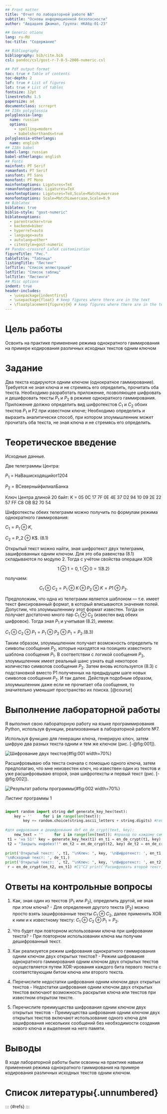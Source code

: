 ```yaml
---
## Front matter
title: "Отчет по лабораторной работе №8"
subtitle: "Основы информационной безопасности"
author: "Авдадаев Джамал, Группа: НКАбд-01-23"

## Generic otions
lang: ru-RU
toc-title: "Содержание"

## Bibliography
bibliography: bib/cite.bib
csl: pandoc/csl/gost-r-7-0-5-2008-numeric.csl

## Pdf output format
toc: true # Table of contents
toc-depth: 2
lof: true # List of figures
lot: true # List of tables
fontsize: 12pt
linestretch: 1.5
papersize: a4
documentclass: scrreprt
## I18n polyglossia
polyglossia-lang:
  name: russian
  options:
	- spelling=modern
	- babelshorthands=true
polyglossia-otherlangs:
  name: english
## I18n babel
babel-lang: russian
babel-otherlangs: english
## Fonts
mainfont: PT Serif
romanfont: PT Serif
sansfont: PT Sans
monofont: PT Mono
mainfontoptions: Ligatures=TeX
romanfontoptions: Ligatures=TeX
sansfontoptions: Ligatures=TeX,Scale=MatchLowercase
monofontoptions: Scale=MatchLowercase,Scale=0.9
## Biblatex
biblatex: true
biblio-style: "gost-numeric"
biblatexoptions:
  - parentracker=true
  - backend=biber
  - hyperref=auto
  - language=auto
  - autolang=other*
  - citestyle=gost-numeric
## Pandoc-crossref LaTeX customization
figureTitle: "Рис."
tableTitle: "Таблица"
listingTitle: "Листинг"
lofTitle: "Список иллюстраций"
lotTitle: "Список таблиц"
lolTitle: "Листинги"
## Misc options
indent: true
header-includes:
  - \usepackage{indentfirst}
  - \usepackage{float} # keep figures where there are in the text
  - \floatplacement{figure}{H} # keep figures where there are in the text
---
```


# Цель работы

Освоить на практике применение режима однократного гаммирования
на примере кодирования различных исходных текстов одним ключом

# Задание

Два текста кодируются одним ключом (однократное гаммирование).
Требуется не зная ключа и не стремясь его определить, прочитать оба текста. Необходимо разработать приложение, позволяющее шифровать и дешифровать тексты $P_1$ и $P_2$ в режиме однократного гаммирования. Приложение должно определить вид шифротекстов $C_1$ и $C_2$ обоих текстов $P_1$ и
P2 при известном ключе; Необходимо определить и выразить аналитически способ, при котором злоумышленник может прочитать оба текста, не
зная ключа и не стремясь его определить.

# Теоретическое введение

Исходные данные.

Две телеграммы Центра:

$P_1$ = НаВашисходящийот1204

$P_2$ = ВСеверныйфилиалБанка

Ключ Центра длиной 20 байт:
K = 05 0C 17 7F 0E 4E 37 D2 94 10 09 2E 22 57 FF C8 OB B2 70 54

Шифротексты обеих телеграмм можно получить по формулам режима
однократного гаммирования:

$C_1 = P_1 ⊕ K$,

$C_2$ = P_2 ⊕ K$. (8.1)

Открытый текст можно найти, зная шифротекст двух телеграмм, зашифрованных одним ключом. Для это оба равенства (8.1) складываются по модулю 2. Тогда с учётом свойства операции XOR

$$1 ⊕ 1 = 0, 1 ⊕ 0 = 1 (8.2)$$

получаем:

$$C_1 ⊕ C_2 = P_1 ⊕ K ⊕ P_2 ⊕ K = P1 ⊕ P_2.$$

Предположим, что одна из телеграмм является шаблоном — т.е. имеет текст фиксированный формат, в который вписываются значения полей.
Допустим, что злоумышленнику этот формат известен. Тогда он получает
достаточно много пар $C_1 ⊕ C_2$ (известен вид обеих шифровок). Тогда зная
$P_1$ и учитывая (8.2), имеем:

$C_1 ⊕ C_2 ⊕ P_1 = P_1 ⊕ P_2 ⊕ P_1 = P_2. (8.3)$

Таким образом, злоумышленник получает возможность определить те
символы сообщения $P_2$, которые находятся на позициях известного шаблона сообщения $P_1$. В соответствии с логикой сообщения $P_2$, злоумышленник имеет реальный шанс узнать ещё некоторое количество символов сообщения $P_2$. Затем вновь используется (8.3) с подстановкой вместо P1 полученных на предыдущем шаге новых символов сообщения $P_2$. И так далее.
Действуя подобным образом, злоумышленник даже если не прочитает оба
сообщения, то значительно уменьшит пространство их поиска. [@course]


# Выполнение лабораторной работы

Я выполнил свою лабораторную работу на языке программирования Python, используя функции, реализованные в лабораторной работе №7. 

Используя функцию для генерации ключа, генерирую ключ, затем шифрую два разных текста одним и тем же ключом (рис. [-@fig:001]).

![Шифрование двух текстов](image/1.PNG){#fig:001 width=70%}

Расшифровываю оба текста сначала с помощью одного ключа, затем предполагаю, что мне неизвестен ключ, но извествен один из текстов и уже расшифровываю второй, зная шифротексты и первый текст (рис. [-@fig:002]).

![Результат работы программы](image/2.PNG){#fig:002 width=70%}

Листинг программы 1
```python

import random import string def generate_key_hex(text): 
    key = ''     for i in range(len(text)): 
        key += random.choice(string.ascii_letters + string.digits) #генерация цифры для каждого символа в тексте     return key 
 
#для шифрования и дешифрования def en_de_crypt(text, key): 
    new_text = ''     for i in range(len(text)): #проход по каждому символу в тексте         new_text += chr(ord(text[i]) ^ ord(key[i % len(key)]))     return new_text 
 t1 = 'на 51!' key = generate_key_hex(t1) en_t1 = en_de_crypt(t1, key) de_t1 = en_de_crypt(en_t1, key) 
 t2 = "Закрыть инфобез!!" en_t2 = en_de_crypt(t2, key) de_t2 = en_de_crypt(en_t2, key) 
 
print('Открытый текст: ', t1, "\nКлюч: ", key, '\nШифротекст: ', en_t1, 
'\nИсходный текст: ', de_t1,) 
print('Открытый текст: ', t2, "\nКлюч: ", key, '\nШифротекст: ', en_t2, '\nИсходный текст: ', de_t2,) 
 r = en_de_crypt(en_t2, en_t1) #С1^C2 print('Расшифровать второй текст, зная первый: ', en_de_crypt(t1, r)) print('Расшифровать первый текст, зная второй: ', en_de_crypt(t2, r)) 
```

# Ответы на контрольные вопросы

1. Как, зная один из текстов ($P_1$ или $P_2$), определить другой, не зная при
этом ключа? - Для определения другого текста ($P_2$) можно просто взять зашифрованные тексты $C_1 ⊕ C_2$, далее применить XOR к ним и к известному тексту: $C_1 ⊕ C_2 ⊕ P_1 = P_2$.

2. Что будет при повторном использовании ключа при шифровании текста? - При повторном использовании ключа мы получим дешифрованный текст.

3. Как реализуется режим шифрования однократного гаммирования одним ключом двух открытых текстов? - Режим шифрования однократного гаммирования одним ключом двух открытых текстов осуществляется путем XOR-ирования каждого бита первого текста с соответствующим битом ключа или второго текста.

4. Перечислите недостатки шифрования одним ключом двух открытых текстов - Недостатки шифрования одним ключом двух открытых текстов включают возможность раскрытия ключа или текстов при известном открытом тексте.

5. Перечислите преимущества шифрования одним ключом двух открытых текстов - Преимущества шифрования одним ключом двух открытых текстов включают использование одного ключа для зашифрования нескольких сообщений без необходимости создания нового ключа и выделения на него памяти.

# Выводы

В ходе лабораторной работы были освоины на практике навыки применения режима однократного гаммирования на примере кодирования различных исходных текстов одним ключом.

# Список литературы{.unnumbered}

::: {#refs}
:::
